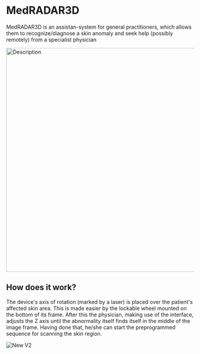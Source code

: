 # MedRADAR3D

MedRADAR3D is an assistan-system for general practitioners, which allows them to recognize/diagnose a skin anomaly and seek help (possibly remotely) from a specialist physician

<img src="https://github.com/user-attachments/assets/d8fe5d21-fe1c-42ce-9bfe-9b3c4fe13b02" alt="Description" width="600" height="600">

## How does it work?

The device's axis of rotation (marked by a laser) is placed over the patient's affected skin area. This is made easier by the lockable wheel mounted on the bottom of its frame. After this the physician, making use of the interface, adjusts the Z axis until the abnormality itself finds itself in the middle of the image frame. Having done that, he/she can start the preprogrammed sequence for scanning the skin region.

![New V2](https://github.com/user-attachments/assets/d8dd6df6-d378-4efa-8497-c0ebcbfe1730)
